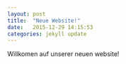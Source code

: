 ```yaml
---
layout: post
title:  "Neue Website!"
date:   2015-12-29 14:15:53
categories: jekyll update
---
```

Willkomen auf unserer neuen website!
